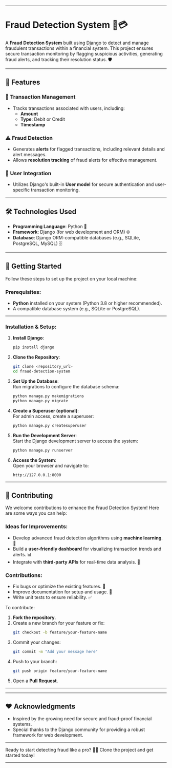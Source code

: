 
---

# Fraud Detection System 🚨💳

A **Fraud Detection System** built using Django to detect and manage fraudulent transactions within a financial system. This project ensures secure transaction monitoring by flagging suspicious activities, generating fraud alerts, and tracking their resolution status. 🛡️

---

## 🌟 Features

### 🔎 **Transaction Management**
- Tracks transactions associated with users, including:
  - **Amount**
  - **Type**: Debit or Credit
  - **Timestamp**
  
### ⚠️ **Fraud Detection**
- Generates **alerts** for flagged transactions, including relevant details and alert messages.
- Allows **resolution tracking** of fraud alerts for effective management.

### 👤 **User Integration**
- Utilizes Django's built-in **User model** for secure authentication and user-specific transaction monitoring.

---

## 🛠️ Technologies Used

- **Programming Language**: Python 🐍  
- **Framework**: Django (for web development and ORM) 🌐  
- **Database**: Django ORM-compatible databases (e.g., SQLite, PostgreSQL, MySQL) 🗄️  

---

## 🚀 Getting Started

Follow these steps to set up the project on your local machine:

### Prerequisites:
- **Python** installed on your system (Python 3.8 or higher recommended).
- A compatible database system (e.g., SQLite or PostgreSQL).

---

### Installation & Setup:

1. **Install Django**:  
   ```bash
   pip install django
   ```

2. **Clone the Repository**:  
   ```bash
   git clone <repository_url>
   cd fraud-detection-system
   ```

3. **Set Up the Database**:  
   Run migrations to configure the database schema:  
   ```bash
   python manage.py makemigrations
   python manage.py migrate
   ```

4. **Create a Superuser (optional)**:  
   For admin access, create a superuser:  
   ```bash
   python manage.py createsuperuser
   ```

5. **Run the Development Server**:  
   Start the Django development server to access the system:  
   ```bash
   python manage.py runserver
   ```

6. **Access the System**:  
   Open your browser and navigate to:  
   ```
   http://127.0.0.1:8000
   ```

---

## 🤝 Contributing

We welcome contributions to enhance the Fraud Detection System! Here are some ways you can help:

### Ideas for Improvements:
- Develop advanced fraud detection algorithms using **machine learning**. 🤖  
- Build a **user-friendly dashboard** for visualizing transaction trends and alerts. 📊  
- Integrate with **third-party APIs** for real-time data analysis. 🔗  

### Contributions:
- Fix bugs or optimize the existing features. 🐛  
- Improve documentation for setup and usage. 📝  
- Write unit tests to ensure reliability. ✅

To contribute:
1. **Fork the repository**.  
2. Create a new branch for your feature or fix:  
   ```bash
   git checkout -b feature/your-feature-name
   ```
3. Commit your changes:  
   ```bash
   git commit -m "Add your message here"
   ```
4. Push to your branch:  
   ```bash
   git push origin feature/your-feature-name
   ```
5. Open a **Pull Request**.  

---


---

## ❤️ Acknowledgments

- Inspired by the growing need for secure and fraud-proof financial systems.  
- Special thanks to the Django community for providing a robust framework for web development.  

---

Ready to start detecting fraud like a pro? 🕵️‍♂️ Clone the project and get started today!  

--- 
